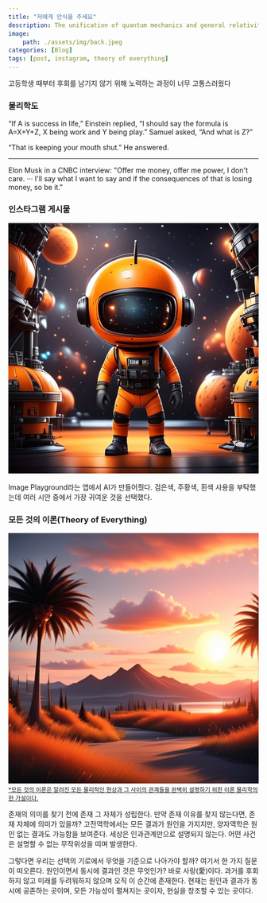 ```yaml
---
title: "저에게 안식을 주세요"
description: The unification of quantum mechanics and general relativity
image: 
    path: ./assets/img/back.jpeg
categories: [Blog]
tags: [post, instagram, theory of everything]
---
```

고등학생 때부터 후회를 남기지 않기 위해 노력하는 과정이 너무 고통스러웠다

### 물리학도    


“If A is success in life,” Einstein replied, “I should say the formula is A=X+Y+Z, X being work and Y being play.” Samuel asked, “And what is Z?” 

“That is keeping your mouth shut.” He answered.


---

Elon Musk in a CNBC interview: "Offer me money, offer me power, I don't care. ··· I'll say what I want to say and if the consequences of that is losing money, so be it."
<br>


### 인스타그램 게시물 

![post](./assets/img/post.jpeg)

Image Playground라는 앱에서 AI가 만들어줬다. 검은색, 주황색, 흰색 사용을 부탁했는데 여러 시안 중에서 가장 귀여운 것을 선택했다. 
<br>



### 모든 것의 이론(Theory of Everything)

![present](./assets/img/presence.jpeg)
<small><a href="https://ko.wikipedia.org/wiki/%EB%AA%A8%EB%93%A0_%EA%B2%83%EC%9D%98_%EC%9D%B4%EB%A1%A0">
    *모든 것의 이론은 알려진 모든 물리적인 현상과 그 사이의 관계들을 완벽히 설명하기 위한 이론 물리학의 한 가설이다. 
</a></small>

존재의 의미를 찾기 전에 존재 그 자체가 성립한다. 만약 존재 이유를 찾지 않는다면, 존재 자체에 의미가 있을까?
고전역학에서는 모든 결과가 원인을 가지지만, 양자역학은 원인 없는 결과도 가능함을 보여준다. 세상은 인과관계만으로 설명되지 않는다. 어떤 사건은 설명할 수 없는 무작위성을 띠며 발생한다.

그렇다면 우리는 선택의 기로에서 무엇을 기준으로 나아가야 할까? 여기서 한 가지 질문이 떠오른다. 원인이면서 동시에 결과인 것은 무엇인가? 바로 사랑(愛)이다. 과거를 후회하지 않고 미래를 두려워하지 않으며 오직 이 순간에 존재한다.
현재는 원인과 결과가 동시에 공존하는 곳이며, 모든 가능성이 펼쳐지는 곳이자, 현실을 창조할 수 있는 곳이다. 











